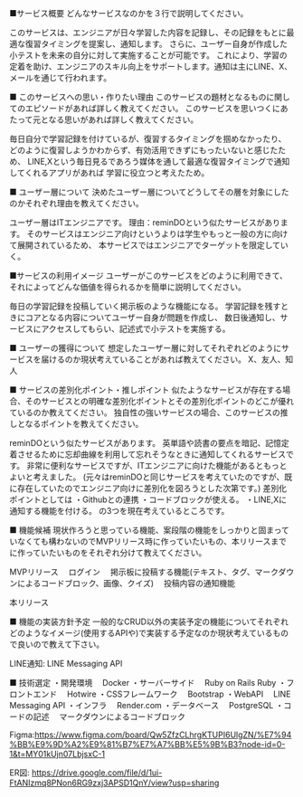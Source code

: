 ■サービス概要 どんなサービスなのかを３行で説明してください。

このサービスは、エンジニアが日々学習した内容を記録し、その記録をもとに最適な復習タイミングを提案し、通知します。 さらに、ユーザー自身が作成した小テストを未来の自分に対して実施することが可能です。 これにより、学習の定着を助け、エンジニアのスキル向上をサポートします。通知は主にLINE、X、メールを通じて行われます。

■ このサービスへの思い・作りたい理由 このサービスの題材となるものに関してのエピソードがあれば詳しく教えてください。 このサービスを思いつくにあたって元となる思いがあれば詳しく教えてください。

毎日自分で学習記録を付けているが、復習するタイミングを掴めなかったり、 どのように復習しようかわからず、有効活用できずにもったいないと感じたため、 LINE,Xという毎日見るであろう媒体を通して最適な復習タイミングで通知してくれるアプリがあれば 学習に役立つと考えたため。

■ ユーザー層について 決めたユーザー層についてどうしてその層を対象にしたのかそれぞれ理由を教えてください。

ユーザー層はITエンジニアです。 理由：reminDOという似たサービスがあります。 そのサービスはエンジニア向けというよりは学生やもっと一般の方に向けて展開されているため、 本サービスではエンジニアでターゲットを限定していく。

■サービスの利用イメージ ユーザーがこのサービスをどのように利用できて、それによってどんな価値を得られるかを簡単に説明してください。

毎日の学習記録を投稿していく掲示板のような機能になる。 学習記録を残すときにコアとなる内容についてユーザー自身が問題を作成し、 数日後通知し、サービスにアクセスしてもらい、記述式で小テストを実施する。

■ ユーザーの獲得について 想定したユーザー層に対してそれぞれどのようにサービスを届けるのか現状考えていることがあれば教えてください。 X、友人、知人

■ サービスの差別化ポイント・推しポイント 似たようなサービスが存在する場合、そのサービスとの明確な差別化ポイントとその差別化ポイントのどこが優れているのか教えてください。 独自性の強いサービスの場合、このサービスの推しとなるポイントを教えてください。

reminDOという似たサービスがあります。 英単語や読書の要点を暗記、記憶定着させるために忘却曲線を利用して忘れそうなときに通知してくれるサービスです。 非常に便利なサービスですが、ITエンジニアに向けた機能があるともっとよいと考えました。 (元々はreminDOと同じサービスを考えていたのですが、既に存在していたのでエンジニア向けに差別化を図ろうとした次第です。) 差別化ポイントとしては ・Githubとの連携 ・コードブロックが使える。 ・LINE,Xに通知する機能を付ける。 の3つを現在考えているところです。

■ 機能候補 現状作ろうと思っている機能、案段階の機能をしっかりと固まっていなくても構わないのでMVPリリース時に作っていたいもの、本リリースまでに作っていたいものをそれぞれ分けて教えてください。

MVPリリース 　ログイン 　掲示板に投稿する機能(テキスト、タグ、マークダウンによるコードブロック、画像、クイズ) 　投稿内容の通知機能

本リリース

■ 機能の実装方針予定 一般的なCRUD以外の実装予定の機能についてそれぞれどのようなイメージ(使用するAPIや)で実装する予定なのか現状考えているもので良いので教えて下さい。

LINE通知: LINE Messaging API

■ 技術選定 ・開発環境 　Docker ・サーバーサイド 　Ruby on Rails Ruby ・フロントエンド 　Hotwire ・CSSフレームワーク 　Bootstrap ・WebAPI 　LINE Messaging API ・インフラ 　Render.com ・データベース 　PostgreSQL ・コードの記述 　マークダウンによるコードブロック

Figma:https://www.figma.com/board/Qw5ZfzCLhrgKTUPI6UlgZN/%E7%94%BB%E9%9D%A2%E9%81%B7%E7%A7%BB%E5%9B%B3?node-id=0-1&t=MY01kUjn07LbjsxC-1

ER図: https://drive.google.com/file/d/1ui-FtANIzmq8PNon6RG9zxj3APSD1QnY/view?usp=sharing
